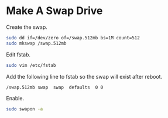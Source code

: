 Make A Swap Drive
=================

Create the swap.

```bash
sudo dd if=/dev/zero of=/swap.512mb bs=1M count=512
sudo mkswap /swap.512mb
```

Edit fstab.

```bash
sudo vim /etc/fstab
```

Add the following line to fstab so the swap will exist after reboot.

```
/swap.512mb swap  swap  defaults  0 0
```

Enable.

```bash
sudo swapon -a
```
